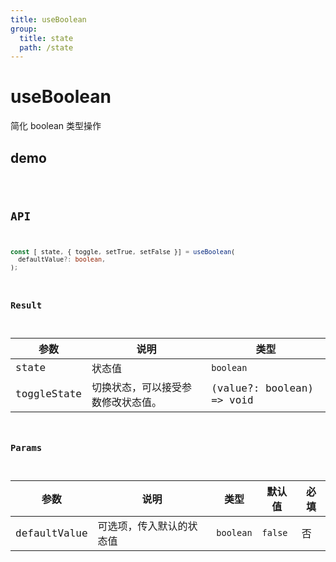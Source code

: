 ```yaml
---
title: useBoolean
group:
  title: state
  path: /state
---
```


# useBoolean

简化 boolean 类型操作

## demo

<code src="./Demo/index.tsx"/>

## API

```typescript
const [ state, { toggle, setTrue, setFalse }] = useBoolean(
  defaultValue?: boolean,
);

```

### Result

| **参数**    | **说明**                           | **类型**                  |
| ----------- | ---------------------------------- | ------------------------- |
| state       | 状态值                             | `boolean`                 |
| toggleState | 切换状态，可以接受参数修改状态值。 | (value?: boolean) => void |

### Params

| **参数**     | **说明**                 | **类型**  | **默认值** | 必填 |
| ------------ | ------------------------ | --------- | ---------- | ---- |
| defaultValue | 可选项，传入默认的状态值 | `boolean` | `false`    | 否   |
